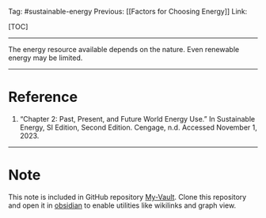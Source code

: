 Tag: #sustainable-energy 
Previous: [[Factors for Choosing Energy]]
Link: 

[TOC]

---

The energy resource available depends on the nature. Even renewable energy may be limited.

---

# Reference

1. “Chapter 2: Past, Present, and Future World Energy Use.” In Sustainable Energy, SI Edition, Second Edition. Cengage, n.d. Accessed November 1, 2023.

---

# Note

This note is included in GitHub repository [My-Vault](https://github.com/LittleD3092/My-Vault.git). Clone this repository and open it in [obsidian](https://obsidian.md/) to enable utilities like wikilinks and graph view.
